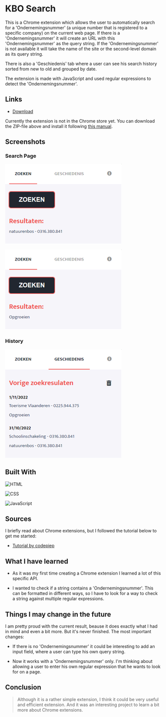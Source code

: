# KBO Search

<p>This is a Chrome extension which allows the user to automatically search for a 'Ondernemingsnummer' (a unique number that is registered to a specific company) on the current web page. If there is a 'Ondernemingsnummer' it will create an URL with this 'Ondernemingsnummer' as the query string. If the 'Ondernemingsnummer' is not available it will take the name of the site or the second-level domain as its query string.</p>
<p>There is also a 'Geschiedenis' tab where a user can see his search history sorted from new to old and grouped by date.</p>
<p>The extension is made with JavaScript and used regular expressions to detect the 'Ondernemingsnummer'.</p>

## Links

- [Download](/files/ondernemingsnummer-zoeken.zip 'Download the extension')

<p>Currently the extension is not in the Chrome store yet. You can download the ZIP-file above and install it following <a href="https://bashvlas.com/blog/install-chrome-extension-in-developer-mode/">this manual</a>.</p>

## Screenshots

### Search Page

![Result with Ondernemingsnummer](/screenshots/search.png 'Result with Ondernemingsnummer')

![Result without Ondernemingsnummer](/screenshots/search_noONN.png 'Result without Ondernemingsnummer')

### History

![Overview previous search results](/screenshots/history.png 'Overview previous search results')

## Built With

![HTML](https://img.shields.io/badge/-HTML-orange 'HTML')

![CSS](https://img.shields.io/badge/-CSS-blue 'CSS')

![JavaScript](https://img.shields.io/badge/-JavaScript-yellow 'JavaScript')

## Sources

I briefly read about Chrome extensions, but I followed the tutorial below to get me started:

- [Tutorial by codepiep](https://www.youtube.com/watch?v=zatlOlVR8Ts 'Tutorial by codepiep')

## What I have learned

- As it was my first time creating a Chrome extension I learned a lot of this specific API.

- I wanted to check if a string contains a 'Ondernemingsnummer'. This can be formatted in different ways, so I have to look for a way to check a string against multiple regular expressions.

## Things I may change in the future

I am pretty proud with the current result, beause it does exactly what I had in mind and even a bit more. But it's never finished. The most important changes:

- If there is no 'Ondernemingsnummer' it could be interesting to add an input field, where a user can type his own query string.

- Now it works with a 'Ondernemingsnummer' only. I'm thinking about allowing a user to enter his own regular expression that he wants to look for on a page.

## Conclusion

> Although it is a rather simple extension, I think it could be very useful and efficient extension. And it was an interesting project to learn a bit more about Chrome extensions.
